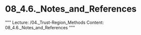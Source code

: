 # 08_4.6._Notes_and_References

"""
Lecture: /04._Trust-Region_Methods
Content: 08_4.6._Notes_and_References
"""

